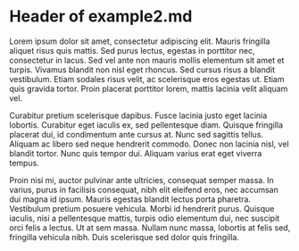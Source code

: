 # Header of example2.md

Lorem ipsum dolor sit amet, consectetur adipiscing elit. Mauris fringilla aliquet risus quis mattis. Sed purus lectus, egestas in porttitor nec, consectetur in lacus. Sed vel ante non mauris mollis elementum sit amet et turpis. Vivamus blandit non nisl eget rhoncus. Sed cursus risus a blandit vestibulum. Etiam sodales risus velit, ac scelerisque eros egestas ut. Etiam quis gravida tortor. Proin placerat porttitor lorem, mattis lacinia velit aliquam vel.

Curabitur pretium scelerisque dapibus. Fusce lacinia justo eget lacinia lobortis. Curabitur eget iaculis ex, sed pellentesque diam. Quisque fringilla placerat dui, id condimentum ante cursus at. Nunc sed sagittis tellus. Aliquam ac libero sed neque hendrerit commodo. Donec non lacinia nisl, vel blandit tortor. Nunc quis tempor dui. Aliquam varius erat eget viverra tempus.

Proin nisi mi, auctor pulvinar ante ultricies, consequat semper massa. In varius, purus in facilisis consequat, nibh elit eleifend eros, nec accumsan dui magna id ipsum. Mauris egestas blandit lectus porta pharetra. Vestibulum pretium posuere vehicula. Morbi id hendrerit purus. Quisque iaculis, nisi a pellentesque mattis, turpis odio elementum dui, nec suscipit orci felis a lectus. Ut at sem massa. Nullam nunc massa, lobortis at felis sed, fringilla vehicula nibh. Duis scelerisque sed dolor quis fringilla.